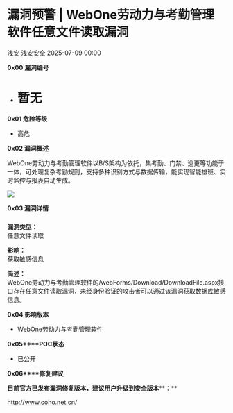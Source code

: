 #  漏洞预警 | WebOne劳动力与考勤管理软件任意文件读取漏洞  
浅安  浅安安全   2025-07-09 00:00  
  
**0x00 漏洞编号**  
- # 暂无  
  
**0x01 危险等级**  
- 高危  
  
**0x02 漏洞概述**  
  
WebOne劳动力与考勤管理软件以B/S架构为依托，集考勤、门禁、巡更等功能于一体，可处理复杂考勤规则，支持多种识别方式与数据传输，能实现智能排班、实时监控与报表自动生成。  
  
![](https://mmbiz.qpic.cn/sz_mmbiz_png/7stTqD182SWaLw2vQgZuyUrIFYzJaw7WIZWXb2M5qOctPichtZ2DGSFT1qtTjYMsxlcbGhWorArJFGsguL7TSTA/640?wx_fmt=png&from=appmsg "")  
  
**0x03 漏洞详情**  
###   
  
**漏洞类型：**  
任意文件读取  
  
**影响：**  
获取敏感信息  
  
  
  
  
**简述：**  
WebOne劳动力与考勤管理软件的/webForms/Download/DownloadFile.aspx接口存在任意文件读取漏洞，未经身份验证的攻击者可以通过该漏洞获取数据库敏感信息。  
  
**0x04 影响版本**  
- WebOne劳动力与考勤管理软件  
  
**0x05****POC状态**  
- 已公开  
  
**0x06****修复建议**  
  
**目前官方已发布漏洞修复版本，建议用户升级到安全版本****：**  
  
http://www.coho.net.cn/  
  
  
  
